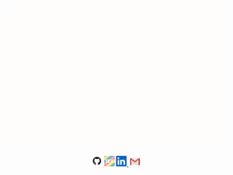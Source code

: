![](media/recording.gif)

<p align="center">
<a href="https://github.com/spoman007"><img src="media/logo/github.png" alt="github logo" width="25"></a>   <a href="https://dev.to/spoman007"><img src="media/logo/dev.png" alt="dev logo" width="24"></a>   <a href="https://www.linkedin.com/in/spoman/"><img src="media/logo/linkedin.jpeg" alt="linkedin logo" width="24"> </a>  <a href="spoman007@gmail.com"><img src="media/logo/gmail.jpeg" alt="gmail logo" width="30"></a>
</p>
